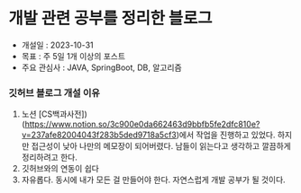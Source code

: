 개발 관련 공부를 정리한 블로그
===============================

- 개설일 : 2023-10-31
- 목표 : 주 5일 1개 이상의 포스트
- 주요 관심사 : JAVA, SpringBoot, DB, 알고리즘

### 깃허브 블로그 개설 이유
1. 노션 [CS백과사전])(https://www.notion.so/3c900e0da662463d9bbfb5fe2dfc810e?v=237afe82004043f283b5ded9718a5cf3)에서 작업을 진행하고 있었다.
   하지만 접근성이 낮아 나만의 메모장이 되어버렸다. 남들이 읽는다고 생각하고 깔끔하게 정리하려고 한다.
2. 깃허브와의 연동이 쉽다
3. 자유롭다. 동시에 내가 모든 걸 만들어야 한다. 자연스럽게 개발 공부가 될 것이다.
